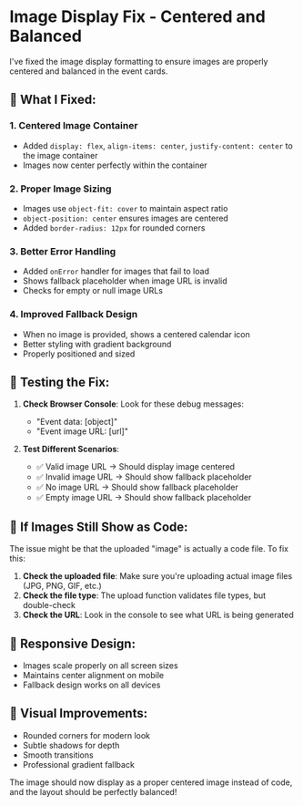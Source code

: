 # Image Display Fix - Centered and Balanced

I've fixed the image display formatting to ensure images are properly centered and balanced in the event cards.

## 🎯 **What I Fixed:**

### **1. Centered Image Container**
- Added `display: flex`, `align-items: center`, `justify-content: center` to the image container
- Images now center perfectly within the container

### **2. Proper Image Sizing**
- Images use `object-fit: cover` to maintain aspect ratio
- `object-position: center` ensures images are centered
- Added `border-radius: 12px` for rounded corners

### **3. Better Error Handling**
- Added `onError` handler for images that fail to load
- Shows fallback placeholder when image URL is invalid
- Checks for empty or null image URLs

### **4. Improved Fallback Design**
- When no image is provided, shows a centered calendar icon
- Better styling with gradient background
- Properly positioned and sized

## 🧪 **Testing the Fix:**

1. **Check Browser Console**: Look for these debug messages:
   - "Event data: [object]"
   - "Event image URL: [url]"

2. **Test Different Scenarios**:
   - ✅ Valid image URL → Should display image centered
   - ✅ Invalid image URL → Should show fallback placeholder
   - ✅ No image URL → Should show fallback placeholder
   - ✅ Empty image URL → Should show fallback placeholder

## 🔧 **If Images Still Show as Code:**

The issue might be that the uploaded "image" is actually a code file. To fix this:

1. **Check the uploaded file**: Make sure you're uploading actual image files (JPG, PNG, GIF, etc.)
2. **Check the file type**: The upload function validates file types, but double-check
3. **Check the URL**: Look in the console to see what URL is being generated

## 📱 **Responsive Design:**
- Images scale properly on all screen sizes
- Maintains center alignment on mobile
- Fallback design works on all devices

## 🎨 **Visual Improvements:**
- Rounded corners for modern look
- Subtle shadows for depth
- Smooth transitions
- Professional gradient fallback

The image should now display as a proper centered image instead of code, and the layout should be perfectly balanced!


